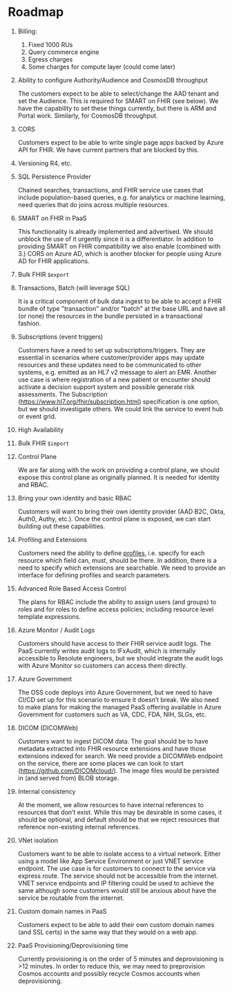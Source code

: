 # Roadmap

1. Billing:
    1. Fixed 1000 RUs
    1. Query commerce engine
    1. Egress charges
    1. Some charges for compute layer (could come later)

1. Ability to configure Authority/Audience and CosmosDB throughput

    The customers expect to be able to select/change the AAD tenant and set the Audience. This is required for SMART on FHIR (see below). We have the capability to set these things currently, but there is ARM and Portal work. Similarly, for CosmosDB throughput.

1. CORS

    Customers expect to be able to write single page apps backed by Azure API for FHIR. We have current partners that are blocked by this.

1. Versioning R4, etc.

1. SQL Persistence Provider

    Chained searches, transactions, and FHIR service use cases that include population-based queries, e.g. for analytics or machine learning, need queries that do joins across multiple resources.

1. SMART on FHIR in PaaS

    This functionality is already implemented and advertised. We should unblock the use of it urgently since it is a differentiator. In addition to providing SMART on FHIR compatibility we also enable (combined with 3.) CORS on Azure AD, which is another blocker for people using Azure AD for FHIR applications.

1. Bulk FHIR `$export`

1. Transactions, Batch (will leverage SQL)

    It is a critical component of bulk data ingest to be able to accept a FHIR bundle of type "transaction" and/or "batch" at the base URL and have all (or none) the resources in the bundle persisted in a transactional fashion.

1. Subscriptions (event triggers)

    Customers have a need to set up subscriptions/triggers. They are essential in scenarios where customer/provider apps may update resources and these updates need to be communicated to other systems, e.g. emitted as an HL7 v2 message to alert an EMR. Another use case is where registration of a new patient or encounter should activate a decision support system and possible generate risk assessments. The Subscription (https://www.hl7.org/fhir/subscription.html) specification is one option, but we should investigate others. We could link the service to event hub or event grid.

1. High Availability

1. Bulk FHIR `$import`

1. Control Plane

    We are far along with the work on providing a control plane, we should expose this control plane as originally planned. It is needed for identity and RBAC.  

1. Bring your own identity and basic RBAC

    Customers will want to bring their own identity provider (AAD B2C, Okta, Auth0, Authy, etc.). Once the control plane is exposed, we can start building out these capabilities.  

1. Profiling and Extensions

    Customers need the ability to define [profiles](https://www.hl7.org/fhir/profiling.html), i.e. specify for each resource which field can, must, should be there. In addition, there is a need to specify which extensions are searchable. We need to provide an interface for defining profiles and search parameters. 

1. Advanced Role Based Access Control

    The plans for RBAC include the ability to assign users (and groups) to roles and for roles to define access policies; including resource level template expressions.

1. Azure Monitor / Audit Logs

    Customers should have access to their FHIR service audit logs.  The PaaS currently writes audit logs to IFxAudit, which is internally accessible to Resolute engineers, but we should integrate the audit logs with Azure Monitor so customers can access them directly.

1. Azure Government

    The OSS code deploys into Azure Government, but we need to have CI/CD set up for this scenario to ensure it doesn’t break. We also need to make plans for making the managed PaaS offering available in Azure Government for customers such as VA, CDC, FDA, NIH, SLGs, etc.  

1. DICOM (DICOMWeb)

    Customers want to ingest DICOM data. The goal should be to have metadata extracted into FHIR resource extensions and have those extensions indexed for search. We need provide a DICOMWeb endpoint on the service, there are some places we can look to start (https://github.com/DICOMcloud/). The image files would be persisted in (and served from) BLOB storage.

1. Internal consistency

    At the moment, we allow resources to have internal references to resources that don’t exist. While this may be desirable in some cases, it should be optional, and default should be that we reject resources that reference non-existing internal references.

1. VNet isolation

    Customers want to be able to isolate access to a virtual network. Either using a model like App Service Environment or just VNET service endpoint. The use case is for customers to connect to the service via express route. The service should not be accessible from the internet. VNET service endpoints and IP filtering could be used to achieve the same although some customers would still be anxious about have the service be routable from the internet.

1. Custom domain names in PaaS

    Customers expect to be able to add their own custom domain names (and SSL certs) in the same way that they would on a web app.

1. PaaS Provisioning/Deprovisioning time

    Currently provisioning is on the order of 5 minutes and deprovisioning is >12 minutes. In order to reduce this, we may need to preprovision Cosmos accounts and possibly recycle Cosmos accounts when deprovisioning.  
